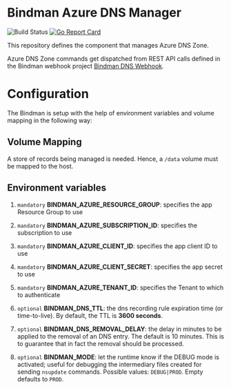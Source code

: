# Bindman Azure DNS Manager
![Build Status](https://travis-ci.com/labbsr0x/bindman-azure-dns-manager.svg?branch=master)
[![Go Report Card](https://goreportcard.com/badge/github.com/labbsr0x/bindman-azure-dns-manager)](https://goreportcard.com/report/github.com/labbsr0x/bindman-azure-dns-manager)

This repository defines the component that manages Azure DNS Zone.

Azure DNS Zone commands get dispatched from REST API calls defined in the Bindman webhook project [Bindman DNS Webhook](https://github.com/labbsr0x/bindman-dns-webhook).

# Configuration

The Bindman is setup with the help of environment variables and volume mapping in the following way: 

## Volume Mapping

A store of records being managed is needed. Hence, a `/data` volume must be mapped to the host.

## Environment variables

1. `mandatory` **BINDMAN_AZURE_RESOURCE_GROUP**: specifies the app Resource Group to use

2. `mandatory` **BINDMAN_AZURE_SUBSCRIPTION_ID**: specifies the subscription to use

3. `mandatory` **BINDMAN_AZURE_CLIENT_ID**: specifies the app client ID to use

4. `mandatory` **BINDMAN_AZURE_CLIENT_SECRET**: specifies the app secret to use

5. `mandatory` **BINDMAN_AZURE_TENANT_ID**: specifies the Tenant to which to authenticate

6. `optional` **BINDMAN_DNS_TTL**: the dns recording rule expiration time (or time-to-live). By default, the TTL is **3600 seconds**.

7. `optional` **BINDMAN_DNS_REMOVAL_DELAY**: the delay in minutes to be applied to the removal of an DNS entry. The default is 10 minutes. This is to guarantee that in fact the removal should be processed.

8. `optional` **BINDMAN_MODE**: let the runtime know if the DEBUG mode is activated; useful for debugging the intermediary files created for sending `nsupdate` commands. Possible values: `DEBUG|PROD`. Empty defaults to `PROD`.